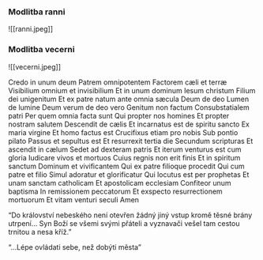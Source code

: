 
### Modlitba ranni


![[ranni.jpeg]]

### Modlitba vecerni

![[vecerni.jpeg]]



Credo in unum deum
Patrem omnipotentem
Factorem cæli et terræ
Visibilium omnium 
et invisibilium
Et in unum dominum
Iesum christum
Filium dei unigenitum
Et ex patre natum ante omnia sæcula
Deum de deo
Lumen de lumine
Deum verum de deo vero
Genitum non factum
Consubstatialem patri
Per quem omnia facta sunt
Qui propter nos homines
Et propter nostram salutem
Descendit de cælis
Et incarnatus est de spiritu sancto
Ex maria virgine
Et homo factus est
Crucifixus etiam pro nobis
Sub pontio pilato
Passus et sepultus est
Et resurrexit tertia die
Secundum scripturas
Et ascendit in cælum
Sedet ad dexteram patris
Et iterum venturus est cum gloria
Iudicare vivos et mortuos
Cuius regnis non erit finis
Et in spiritum sanctum
Dominum et vivificantem
Qui ex patre filioque procedit
Qui cum patre et filio
Simul adoratur et glorificatur
Qui locutus est per prophetas
Et unam sanctam catholicam
Et apostolicam ecclesiam
Confiteor unum baptisma
In remissionem peccatorum
Et exspecto resurrectionem mortuorum
Et vitam venturi seculi
Amen

“Do království nebeského není otevřen žádný jiný vstup kromě těsné brány utrpení… Syn Boží se všemi svými přáteli a vyznavači vešel tam cestou trnitou a nesa kříž.”

“…Lépe ovládati sebe, než dobýti města”
